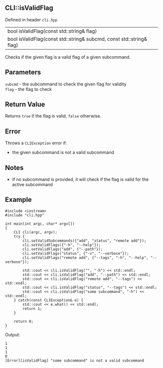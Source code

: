 ## CLI::isValidFlag
Defined in header `cli.hpp`

| |
| --- |
| bool isValidFlag(const std::string& flag) |
| bool isValidFlag(const std::string& subcmd, const std::string& flag) |

Checks if the given flag is a valid flag of a given subcommand.

## Parameters
`subcmd` - the subcommand to check the given flag for validity \
`flag` - the flag to check

## Return Value
Returns `true` if the flag is valid, `false` otherwise.

## Error
Throws a `CLIException` error if:
- the given subcommand is not a valid subcommand

## Notes
- If no subcommand is provided, it will check if the flag is valid for the active subcommand

## Example
```
#include <iostream>
#include "cli.hpp"

int main(int argc, char* argv[])
{
    CLI cli(argc, argv);
    try {
        cli.setValidSubcommands({"add", "status", "remote add"});
        cli.setValidFlags({"-h", "--help"});
        cli.setValidFlags("add", {"--path"});
        cli.setValidFlags("status", {"-v", "--verbose"});
        cli.setValidFlags("remote add", {"--tags", "-h", "--help", "--verbose"});

        std::cout << cli.isValidFlag("", "-h") << std::endl;
        std::cout << cli.isValidFlag("add", "--path") << std::endl;
        std::cout << cli.isValidFlag("remote add", "--tags") << std::endl;
        std::cout << cli.isValidFlag("status", "--tags") << std::endl;
        std::cout << cli.isValidFlag("some subcommand", "-h") << std::endl;
    } catch(const CLIException& e) {
        std::cout << e.what() << std::endl;
        return 1;
    }

    return 0;
}
```

Output:
```
1
1
1
0
[Error][isValidFlag] "some subcommand" is not a valid subcommand
```